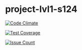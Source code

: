 # project-lvl1-s124

[![Code Climate](https://codeclimate.com/github/user921/project-lvl1-s124/badges/gpa.svg)](https://codeclimate.com/github/user921/project-lvl1-s124)

[![Test Coverage](https://codeclimate.com/github/user921/project-lvl1-s124/badges/coverage.svg)](https://codeclimate.com/github/user921/project-lvl1-s124/coverage)

[![Issue Count](https://codeclimate.com/github/user921/project-lvl1-s124/badges/issue_count.svg)](https://codeclimate.com/github/user921/project-lvl1-s124)
